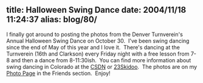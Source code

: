 title: Halloween Swing Dance
date: 2004/11/18 11:24:37
alias: blog/80/
---
I finally got around to posting the photos from the Denver Turnverein's Annual Halloween Swing Dance on October 30.  I've been swing dancing since the end of May of this year and I love it.  There's dancing at the Turnverein (16th and Clarkson) every Friday night with a free lesson from 7-8 and then a dance from 8-11:30ish.  You can find more information about swing dancing in Colorado at the [CSDN](http://www.csdn.org) or [23Skidoo](http://www.23skidooland.com/).  The photos are on my [Photo Page](photo.asp) in the Friends section.  Enjoy!